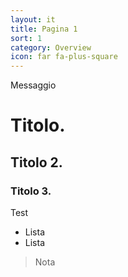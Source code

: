 ```yaml
---
layout: it
title: Pagina 1
sort: 1
category: Overview
icon: far fa-plus-square
---
```

<p class="message">
   Messaggio
</p>

# Titolo.
## Titolo 2.
### Titolo 3.

Test

- Lista
- Lista

> Nota